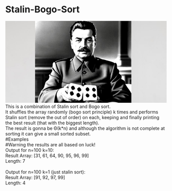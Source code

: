 # Stalin-Bogo-Sort<br>
![Screenshot](image_used_in_readme.jpeg)
This is a combination of Stalin sort and Bogo sort. <br>
It shuffles the array randomly (bogo sort principle) k times and performs Stalin sort (remove the out of order) on each, keeping and finally printing the best result (that with the biggest length). <br>
The result is gonna be Θ(k*n) and although the algorithm is not complete at sorting it can give a small sorted subset.<br>
#Examples<br>
#Warning the results are all based on luck!<br>
Output for n=100 k=10:<br>
Result Array: [31, 61, 64, 90, 95, 96, 99]<br>Length: 7 <br>
<br>
Output for n=100 k=1 (just stalin sort):<br>
Result Array: [91, 92, 97, 99]<br>Length: 4<br>


